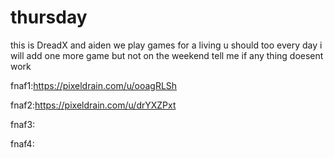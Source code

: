 # thursday
this is DreadX and aiden
we play games for a living u should too 
every day i will add one more game but not on the weekend
tell me if any thing doesent work

fnaf1:https://pixeldrain.com/u/ooagRLSh

fnaf2:https://pixeldrain.com/u/drYXZPxt

fnaf3:

fnaf4:




























